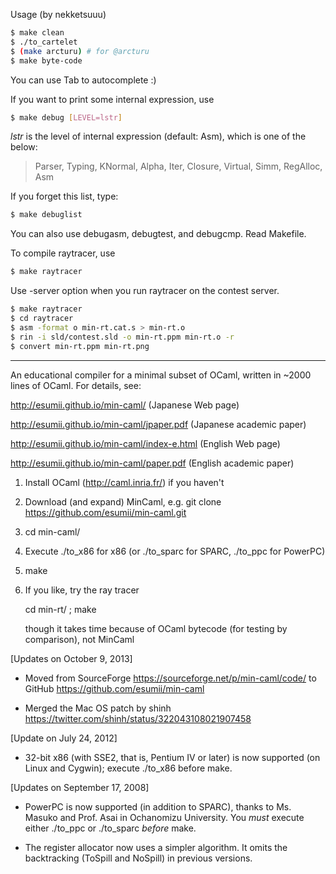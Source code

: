 Usage (by nekketsuuu)

``` bash
$ make clean
$ ./to_cartelet
$ (make arcturu) # for @arcturu
$ make byte-code
```

You can use Tab to autocomplete :)

If you want to print some internal expression, use

``` bash
$ make debug [LEVEL=lstr]
```

*lstr* is the level of internal expression (default: Asm), which is one of the below:

> Parser, Typing, KNormal, Alpha, Iter, Closure, Virtual, Simm, RegAlloc, Asm

If you forget this list, type:

```bash
$ make debuglist
```

You can also use debugasm, debugtest, and debugcmp. Read Makefile.

To compile raytracer, use

```bash
$ make raytracer
```

Use -server option when you run raytracer on the contest server.

```bash
$ make raytracer
$ cd raytracer
$ asm -format o min-rt.cat.s > min-rt.o
$ rin -i sld/contest.sld -o min-rt.ppm min-rt.o -r
$ convert min-rt.ppm min-rt.png
```

----

An educational compiler for a minimal subset of OCaml, written in
~2000 lines of OCaml.  For details, see:

http://esumii.github.io/min-caml/ (Japanese Web page)

http://esumii.github.io/min-caml/jpaper.pdf (Japanese academic paper)

http://esumii.github.io/min-caml/index-e.html (English Web page)

http://esumii.github.io/min-caml/paper.pdf (English academic paper)

1. Install OCaml (http://caml.inria.fr/) if you haven't

2. Download (and expand) MinCaml, e.g.
   git clone https://github.com/esumii/min-caml.git

3. cd min-caml/

4. Execute ./to_x86 for x86
   (or ./to_sparc for SPARC, ./to_ppc for PowerPC)

5. make

6. If you like, try the ray tracer

     cd min-rt/ ; make

   though it takes time because of OCaml bytecode (for testing by
   comparison), not MinCaml

[Updates on October 9, 2013]

- Moved from SourceForge https://sourceforge.net/p/min-caml/code/ to
  GitHub https://github.com/esumii/min-caml

- Merged the Mac OS patch by shinh
  https://twitter.com/shinh/status/322043108021907458

[Update on July 24, 2012]

- 32-bit x86 (with SSE2, that is, Pentium IV or later) is now
  supported (on Linux and Cygwin); execute ./to_x86 before make.

[Updates on September 17, 2008]

- PowerPC is now supported (in addition to SPARC), thanks to
  Ms. Masuko and Prof. Asai in Ochanomizu University.  You _must_
  execute either ./to_ppc or ./to_sparc _before_ make.

- The register allocator now uses a simpler algorithm.  It omits the
  backtracking (ToSpill and NoSpill) in previous versions.

